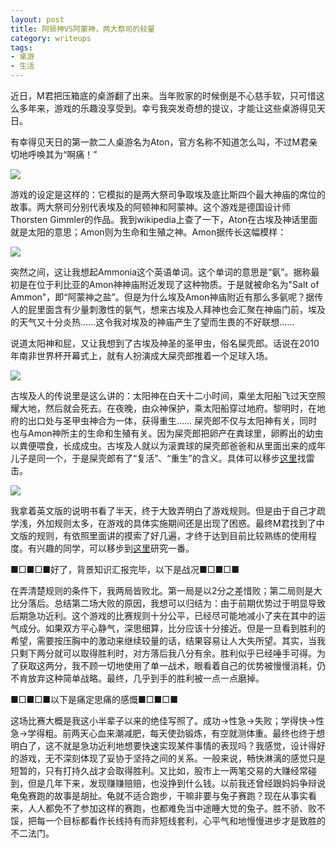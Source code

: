 ```yaml
---
layout: post
title: 阿顿神VS阿蒙神，两大祭司的较量
category: writeups
tags:
- 桌游
- 生活
---
```


近日，M君把压箱底的桌游翻了出来。当年败家的时候倒是不心慈手软，只可惜这么多年来，游戏的乐趣没享受到。幸亏我突发奇想的提议，才能让这些桌游得见天日。

有幸得见天日的第一款二人桌游名为Aton，官方名称不知道怎么叫，不过M君亲切地呼唤其为“啊痛！”

<img style="max-width: 90%" src="http://pic.yupoo.com/fantaghiro_v/DQcqZ2Qw/15hJPX.jpg" />

游戏的设定是这样的：它模拟的是两大祭司争取埃及底比斯四个最大神庙的席位的故事。两大祭司分别代表埃及的阿顿神和阿蒙神。这个游戏是德国设计师Thorsten Gimmler的作品。我到wikipedia上查了一下，Aton在古埃及神话里面就是太阳的意思；Amon则为生命和生殖之神。Amon据传长这幅模样：

<img style="max-width: 90%" src="http://upload.wikimedia.org/wikipedia/commons/thumb/5/57/Amun.svg/220px-Amun.svg.png" />

突然之间，这让我想起Ammonia这个英语单词。这个单词的意思是“氨”。据称最初是在位于利比亚的Amon神神庙附近发现了这种物质。于是就被命名为"Salt of Ammon"，即“阿蒙神之盐”。但是为什么埃及Amon神庙附近有那么多氨呢？据传人的屁里面含有少量刺激性的氨气，想来古埃及人拜神也会汇聚在神庙门前，埃及的天气又十分炎热……这令我对埃及的神庙产生了望而生畏的不好联想……

说道太阳神和屁，又让我想到了古埃及神圣的圣甲虫，俗名屎壳郎。话说在2010年南非世界杯开幕式上，就有人扮演成大屎壳郎推着一个足球入场。

<img style="max-width: 90%" src="http://pic.yupoo.com/fantaghiro_v/DQd8p1c2/LEtqf.jpg" />

古埃及人的传说里是这么讲的：太阳神在白天十二小时间，乘坐太阳船飞过天空照耀大地，然后就会死去。在夜晚，由众神保护，乘太阳船穿过地府。黎明时，在地府的出口处与圣甲虫神合为一体，获得重生…… 屎壳郎不仅与太阳神有关，同时也与Amon神所主的生命和生殖有关。因为屎壳郎把卵产在粪球里，卵孵出的幼虫以粪便喂食，长成成虫。古埃及人就以为滚粪球的屎壳郎爸爸和从里面出来的成年儿子是同一个，于是屎壳郎有了“复活”、“重生”的含义。具体可以移步[这里](http://blog.sina.com.cn/s/blog_48c2baa00100k58y.html)找雷击。

<img style="max-width: 90%" src="http://pic.yupoo.com/fantaghiro_v/DQd8pMqg/1JptB.jpg" />

我拿着英文版的说明书看了半天，终于大致弄明白了游戏规则。但是由于自己才疏学浅，外加规则太多，在游戏的具体实施期间还是出现了困惑。最终M君找到了中文版的规则，有依照里面讲的摸索了好几遍，才终于达到目前比较熟练的使用程度。有兴趣的同学，可以移步到[这里](http://pan.baidu.com/share/link?shareid=180463&uk=855946433)研究一番。

■□■□■好了，背景知识汇报完毕，以下是战况■□■□■

在弄清楚规则的条件下，我两局皆败北。第一局是以2分之差惜败；第二局则是大比分落后。总结第二场大败的原因，我想可以归结为：由于前期优势过于明显导致后期急功近利。这个游戏的比赛规则十分公平，已经尽可能地减小了夹在其中的运气成分。如果双方平心静气，深思细算，比分应该十分接近。但是一旦看到胜利的希望，需要按压胸中的激动来继续较量的话，结果容易让人大失所望。其实，当我只剩下两分就可以取得胜利时，对方落后我八分有余。胜利似乎已经唾手可得。为了获取这两分，我不顾一切地使用了单一战术，眼看着自己的优势被慢慢消耗，仍不肯放弃这种简单战略。最终，几乎到手的胜利被一点一点磨掉。

■□■□■以下是痛定思痛的感慨■□■□■

这场比赛大概是我这小半辈子以来的绝佳写照了。成功→性急→失败；学得快→性急→学得粗。前两天心血来潮减肥，每天使劲锻炼，有空就测体重。最终也终于想明白了，这不就是急功近利地想要快速实现某件事情的表现吗？我感觉，设计得好的游戏，无不深刻体现了妥协于坚持之间的关系。一般来说，畅快淋漓的感觉只是短暂的，只有打持久战才会取得胜利。又比如，股市上一两笔交易的大赚经常碰到，但是几年下来，发现赚赚赔赔，也没挣到什么钱。以前我还曾经跟妈妈争辩说龟兔赛跑的故事是胡扯。龟就不适合跑步，干嘛非要与兔子赛跑？现在从事实看来，人人都免不了参加这样的赛跑，也都难免当中途睡大觉的兔子。胜不骄、败不馁，把每一个目标都看作长线持有而非短线套利，心平气和地慢慢进步才是致胜的不二法门。
